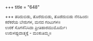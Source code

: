 +++
title = "648"

+++
ತರಿದುಬಿಡು, ತೊರೆದುಬಿಡು, ತೊಡೆದುಬಿಡು ನೆನಹಿಂದ।  
ಕರೆಕರೆಯ ಬೇರುಗಳ, ಮನದ ಗಂಟುಗಳ॥  
ಉರಕೆ ಸೊಗಸೆನಿಸಿದಾ ಪ್ರೀತಿಹಾರಮುಮೊರ್ಮೆ।  
ಉರುಳಪ್ಪುದಾತ್ಮಕ್ಕೆ - ಮಂಕುತಿಮ್ಮ॥  
